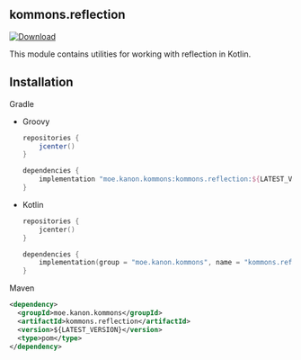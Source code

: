 ## kommons.reflection

[![Download](https://api.bintray.com/packages/olivki/kanon.kommons/reflection/images/download.svg)](https://bintray.com/olivki/kanon.kommons/reflection/_latestVersion)

This module contains utilities for working with reflection in Kotlin.

## Installation

Gradle

- Groovy

  ```groovy
  repositories {
      jcenter()
  }
  
  dependencies {
      implementation "moe.kanon.kommons:kommons.reflection:${LATEST_VERSION}"
  }
  ```

- Kotlin

  ```kotlin
  repositories {
      jcenter()
  }
  
  dependencies {
      implementation(group = "moe.kanon.kommons", name = "kommons.reflection", version = "${LATEST_VERSION}")
  }
  ```

Maven

```xml
<dependency>
  <groupId>moe.kanon.kommons</groupId>
  <artifactId>kommons.reflection</artifactId>
  <version>${LATEST_VERSION}</version>
  <type>pom</type>
</dependency>
```